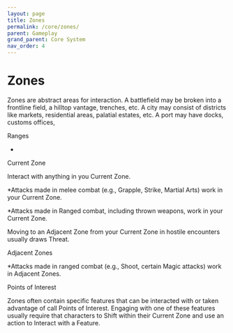 ```yaml
---
layout: page
title: Zones
permalink: /core/zones/
parent: Gameplay
grand_parent: Core System
nav_order: 4
---
```


# Zones

Zones are abstract areas for interaction.  A battlefield may be broken into a frontline field, a hilltop vantage, trenches, etc.  A city may consist of districts like markets, residential areas, palatial estates, etc.  A port may have docks, customs offices, 

Ranges

*

Current Zone

Interact with anything in you Current Zone.

*Attacks made in melee combat (e.g., Grapple, Strike, Martial Arts) work in your Current Zone.

*Attacks made in Ranged combat, including thrown weapons, work in your Current Zone.

Moving to an Adjacent Zone from your Current Zone in hostile encounters usually draws Threat.

Adjacent Zones

*Attacks made in ranged combat (e.g., Shoot, certain Magic attacks) work in Adjacent Zones.

Points of Interest

Zones often contain specific features that can be interacted with or taken advantage of call Points of Interest.  Engaging with one of these features usually require that characters to Shift within their Current Zone and use an action to Interact with a Feature.
